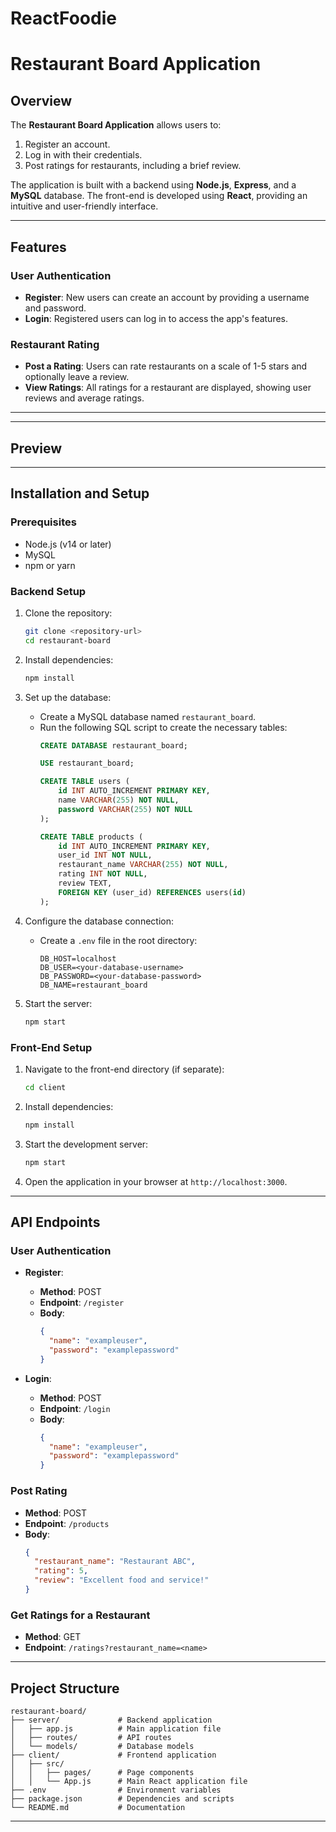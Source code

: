 # ReactFoodie
# Restaurant Board Application

## Overview
The **Restaurant Board Application** allows users to:

1. Register an account.
2. Log in with their credentials.
3. Post ratings for restaurants, including a brief review.

The application is built with a backend using **Node.js**, **Express**, and a **MySQL** database. The front-end is developed using **React**, providing an intuitive and user-friendly interface.

---

## Features

### User Authentication
- **Register**: New users can create an account by providing a username and password.
- **Login**: Registered users can log in to access the app's features.

### Restaurant Rating
- **Post a Rating**: Users can rate restaurants on a scale of 1-5 stars and optionally leave a review.
- **View Ratings**: All ratings for a restaurant are displayed, showing user reviews and average ratings.

---

---

## Preview

---
## Installation and Setup

### Prerequisites
- Node.js (v14 or later)
- MySQL
- npm or yarn

### Backend Setup
1. Clone the repository:
   ```bash
   git clone <repository-url>
   cd restaurant-board
   ```

2. Install dependencies:
   ```bash
   npm install
   ```

3. Set up the database:
   - Create a MySQL database named `restaurant_board`.
   - Run the following SQL script to create the necessary tables:
     ```sql
     CREATE DATABASE restaurant_board;
     
     USE restaurant_board;

     CREATE TABLE users (
         id INT AUTO_INCREMENT PRIMARY KEY,
         name VARCHAR(255) NOT NULL,
         password VARCHAR(255) NOT NULL
     );

     CREATE TABLE products (
         id INT AUTO_INCREMENT PRIMARY KEY,
         user_id INT NOT NULL,
         restaurant_name VARCHAR(255) NOT NULL,
         rating INT NOT NULL,
         review TEXT,
         FOREIGN KEY (user_id) REFERENCES users(id)
     );
     ```

4. Configure the database connection:
   - Create a `.env` file in the root directory:
     ```
     DB_HOST=localhost
     DB_USER=<your-database-username>
     DB_PASSWORD=<your-database-password>
     DB_NAME=restaurant_board
     ```

5. Start the server:
   ```bash
   npm start
   ```

### Front-End Setup
1. Navigate to the front-end directory (if separate):
   ```bash
   cd client
   ```

2. Install dependencies:
   ```bash
   npm install
   ```

3. Start the development server:
   ```bash
   npm start
   ```

4. Open the application in your browser at `http://localhost:3000`.

---

## API Endpoints

### User Authentication
- **Register**:
  - **Method**: POST
  - **Endpoint**: `/register`
  - **Body**:
    ```json
    {
      "name": "exampleuser",
      "password": "examplepassword"
    }
    ```

- **Login**:
  - **Method**: POST
  - **Endpoint**: `/login`
  - **Body**:
    ```json
    {
      "name": "exampleuser",
      "password": "examplepassword"
    }
    ```

### Post Rating
- **Method**: POST
- **Endpoint**: `/products`
- **Body**:
  ```json
  {
    "restaurant_name": "Restaurant ABC",
    "rating": 5,
    "review": "Excellent food and service!"
  }
  ```

### Get Ratings for a Restaurant
- **Method**: GET
- **Endpoint**: `/ratings?restaurant_name=<name>`

---

## Project Structure
```
restaurant-board/
├── server/             # Backend application
│   ├── app.js          # Main application file
│   ├── routes/         # API routes
│   └── models/         # Database models
├── client/             # Frontend application
│   ├── src/
│   │   ├── pages/      # Page components
│   │   └── App.js      # Main React application file
├── .env                # Environment variables
├── package.json        # Dependencies and scripts
└── README.md           # Documentation
```

---
